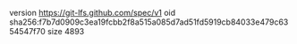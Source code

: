 version https://git-lfs.github.com/spec/v1
oid sha256:f7b7d0909c3ea19fcbb2f8a515a085d7ad51fd5919cb84033e479c6354547f70
size 4893
